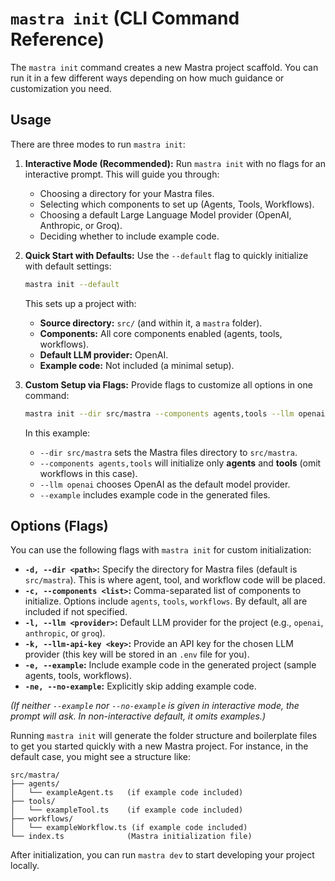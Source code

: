 # `mastra init` (CLI Command Reference)

The `mastra init` command creates a new Mastra project scaffold. You can run it in a few different ways depending on how much guidance or customization you need.

## Usage

There are three modes to run `mastra init`:

1. **Interactive Mode (Recommended):** Run `mastra init` with no flags for an interactive prompt. This will guide you through:
   - Choosing a directory for your Mastra files.
   - Selecting which components to set up (Agents, Tools, Workflows).
   - Choosing a default Large Language Model provider (OpenAI, Anthropic, or Groq).
   - Deciding whether to include example code.

2. **Quick Start with Defaults:** Use the `--default` flag to quickly initialize with default settings:
   ```bash
   mastra init --default
   ```
   This sets up a project with:
   - **Source directory:** `src/` (and within it, a `mastra` folder).
   - **Components:** All core components enabled (agents, tools, workflows).
   - **Default LLM provider:** OpenAI.
   - **Example code:** Not included (a minimal setup).

3. **Custom Setup via Flags:** Provide flags to customize all options in one command:
   ```bash
   mastra init --dir src/mastra --components agents,tools --llm openai --example
   ```
   In this example:
   - `--dir src/mastra` sets the Mastra files directory to `src/mastra`.
   - `--components agents,tools` will initialize only **agents** and **tools** (omit workflows in this case).
   - `--llm openai` chooses OpenAI as the default model provider.
   - `--example` includes example code in the generated files.

## Options (Flags)

You can use the following flags with `mastra init` for custom initialization:

- **`-d, --dir <path>`:** Specify the directory for Mastra files (default is `src/mastra`). This is where agent, tool, and workflow code will be placed.
- **`-c, --components <list>`:** Comma-separated list of components to initialize. Options include `agents`, `tools`, `workflows`. By default, all are included if not specified.
- **`-l, --llm <provider>`:** Default LLM provider for the project (e.g., `openai`, `anthropic`, or `groq`).
- **`-k, --llm-api-key <key>`:** Provide an API key for the chosen LLM provider (this key will be stored in an `.env` file for you).
- **`-e, --example`:** Include example code in the generated project (sample agents, tools, workflows).
- **`-ne, --no-example`:** Explicitly skip adding example code.

*(If neither `--example` nor `--no-example` is given in interactive mode, the prompt will ask. In non-interactive default, it omits examples.)*

Running `mastra init` will generate the folder structure and boilerplate files to get you started quickly with a new Mastra project. For instance, in the default case, you might see a structure like:

```
src/mastra/
├── agents/
│   └── exampleAgent.ts   (if example code included)
├── tools/
│   └── exampleTool.ts    (if example code included)
├── workflows/
│   └── exampleWorkflow.ts (if example code included)
└── index.ts              (Mastra initialization file)
```

After initialization, you can run `mastra dev` to start developing your project locally.

